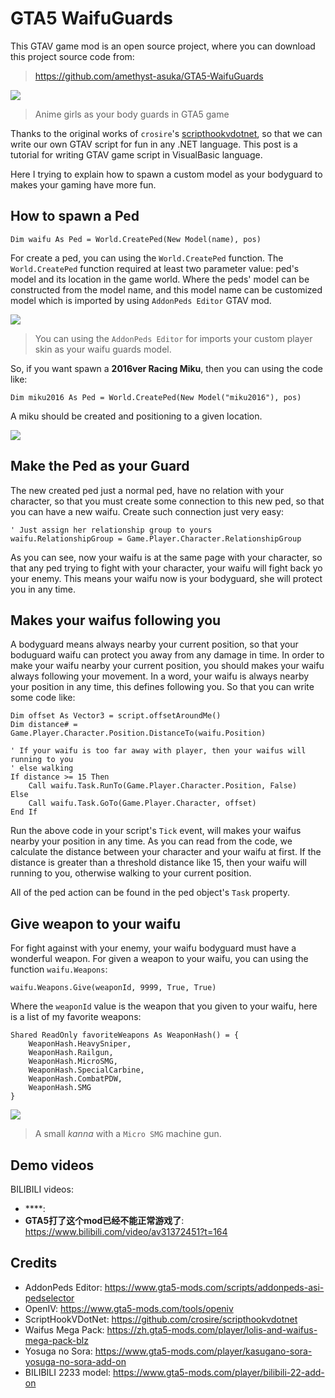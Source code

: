 # GTA5 WaifuGuards

This GTAV game mod is an open source project, where you can download this project source code from:
> https://github.com/amethyst-asuka/GTA5-WaifuGuards

![](./screenshots/20180924225127_1.jpg)
> Anime girls as your body guards in GTA5 game

Thanks to the original works of ``crosire``'s [scripthookvdotnet](https://github.com/crosire/scripthookvdotnet), so that we can write our own GTAV script for fun in any .NET language. This post is a tutorial for writing GTAV game script in VisualBasic language. 

Here I trying to explain how to spawn a custom model as your bodyguard to makes your gaming have more fun.

## How to spawn a Ped

```vbnet
Dim waifu As Ped = World.CreatePed(New Model(name), pos)
```

For create a ped, you can using the ``World.CreatePed`` function. The ``World.CreatePed`` function required at least two parameter value: ped's model and its location in the game world. Where the peds' model can be constructed from the model name, and this model name can be customized model which is imported by using ``AddonPeds Editor`` GTAV mod.

![](./images/peds-name.png)
> You can using the ``AddonPeds Editor`` for imports your custom player skin as your waifu guards model.

So, if you want spawn a **2016ver Racing Miku**, then you can using the code like:

```vbnet
Dim miku2016 As Ped = World.CreatePed(New Model("miku2016"), pos)
```

A miku should be created and positioning to a given location.

![](./images/miku2016.jpg)

## Make the Ped as your Guard

The new created ped just a normal ped, have no relation with your character, so that you must create some connection to this new ped, so that you can have a new waifu. Create such connection just very easy:

```vbnet
' Just assign her relationship group to yours
waifu.RelationshipGroup = Game.Player.Character.RelationshipGroup
```

As you can see, now your waifu is at the same page with your character, so that any ped trying to fight with your character, your waifu will fight back yo your enemy. This means your waifu now is your bodyguard, she will protect you in any time.

## Makes your waifus following you

A bodyguard means always nearby your current position, so that your boduguard waifu can protect you away from any damage in time. In order to make your waifu nearby your current position, you should makes your waifu always following your movement. In a word, your waifu is always nearby your position in any time, this defines following you. So that you can write some code like:

```vbnet
Dim offset As Vector3 = script.offsetAroundMe()
Dim distance# = Game.Player.Character.Position.DistanceTo(waifu.Position)

' If your waifu is too far away with player, then your waifus will running to you
' else walking
If distance >= 15 Then
    Call waifu.Task.RunTo(Game.Player.Character.Position, False)
Else
    Call waifu.Task.GoTo(Game.Player.Character, offset)
End If
```

Run the above code in your script's ``Tick`` event, will makes your waifus nearby your position in any time. As you can read from the code, we calculate the distance between your character and your waifu at first. If the distance is greater than a threshold distance like 15, then your waifu will running to you, otherwise walking to your current position.

All of the ped action can be found in the ped object's ``Task`` property.

## Give weapon to your waifu

For fight against with your enemy, your waifu bodyguard must have a wonderful weapon. For given a weapon to your waifu, you can using the function ``waifu.Weapons``: 

```vbnet
waifu.Weapons.Give(weaponId, 9999, True, True)
```

Where the ``weaponId`` value is the weapon that you given to your waifu, here is a list of my favorite weapons:

```vbnet
Shared ReadOnly favoriteWeapons As WeaponHash() = {
    WeaponHash.HeavySniper,
    WeaponHash.Railgun,
    WeaponHash.MicroSMG,
    WeaponHash.SpecialCarbine,
    WeaponHash.CombatPDW,
    WeaponHash.SMG
}
```

![](./images/waifu-with-weapon.jpg)
> A small *kanna* with a ``Micro SMG`` machine gun. 

## Demo videos

BILIBILI videos:

+ ****: 
+ **GTA5打了这个mod已经不能正常游戏了**: https://www.bilibili.com/video/av31372451?t=164

## Credits

+ AddonPeds Editor: https://www.gta5-mods.com/scripts/addonpeds-asi-pedselector
+ OpenIV: https://www.gta5-mods.com/tools/openiv
+ ScriptHookVDotNet: https://github.com/crosire/scripthookvdotnet
+ Waifus Mega Pack: https://zh.gta5-mods.com/player/lolis-and-waifus-mega-pack-blz
+ Yosuga no Sora: https://www.gta5-mods.com/player/kasugano-sora-yosuga-no-sora-add-on
+ BILIBILI 2233 model: https://www.gta5-mods.com/player/bilibili-22-add-on 
